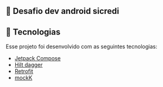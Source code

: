 ## :iphone: Desafio dev android sicredi

## :rocket: Tecnologias
Esse projeto foi desenvolvido com as seguintes tecnologias:
- [Jetpack Compose](https://developer.android.com/jetpack/compose?hl=pt-br)
- [Hilt dagger](https://dagger.dev/hilt/)
- [Retrofit](https://square.github.io/retrofit/)
- [mockK](https://mockk.io/)
